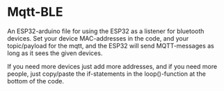 # Mqtt-BLE

An ESP32-arduino file for using the ESP32 as a listener for bluetooth devices.
Set your device MAC-addresses in the code, and your topic/payload for the mqtt, 
and the ESP32 will send MQTT-messages as long as it sees the given devices.

If you need more devices just add more addresses, and if you need more people,
just copy/paste the if-statements in the loop()-function at the bottom of the code.
